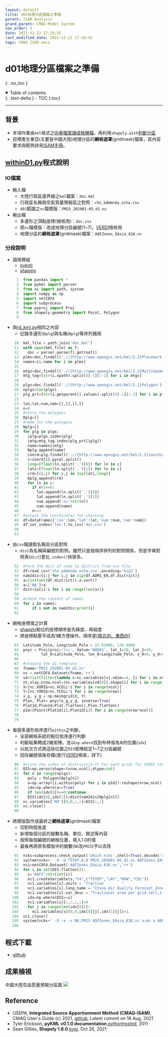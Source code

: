 ```yaml
---
layout: default
title: d01地理分區檔案之準備
parent: ISAM Analysis
grand_parent: CMAQ Model System
nav_order: 3
date: 2021-12-22 17:10:55
last_modified_date: 2021-12-22 17:10:45
tags: CMAQ ISAM emis
---
```


# d01地理分區檔案之準備
{: .no_toc }

<details open markdown="block">
  <summary>
    Table of contents
  </summary>
  {: .text-delta }
- TOC
{:toc}
</details>

---

## 背景
- 本項作業由`kml`格式之[向量檔案讀成格柵檔](https://sinotec2.github.io/Focus-on-Air-Quality/utilities/GIS/rd_kml/)，再利用`shapely.with`[判斷分區](https://sinotec2.github.io/Focus-on-Air-Quality/utilities/GIS/shape_to_raster/#%E5%96%AE%E4%B8%80%E5%A4%9A%E9%82%8A%E5%BD%A2within%E4%B9%8B%E5%88%A4%E5%88%A5)
- 目標產生東亞(主要是中國大陸)地理分區的**網格遮罩**(gridmask)檔案，其內容要求與範例詳見[ISAM手冊](https://github.com/USEPA/CMAQ/blob/main/DOCS/Users_Guide/CMAQ_UG_ch11_ISAM.md)。

## [withinD1.py](https://github.com/sinotec2/cmaq_relatives/blob/master/land/gridmask/withinD1.py)程式說明

### IO檔案
- 輸入檔
  - 大陸行政區邊界線之`kml`檔案：`doc.kml`
  - 行政區名稱與空氣質量預報區之對照：`chn_admbnda_ocha.csv`
  - `d01`範圍之`nc`檔模版：`PM25_202001-05_d1.nc`
- 輸出檔
  - 多邊形之頂點座標(檢核用)：`doc.csv`
  - 原`nc`檔模版：改成地理分區編號(1~7)，[VERDI](https://sinotec2.github.io/Focus-on-Air-Quality/utilities/Graphics/VERDI/VERDI_Guide/)檢核用
  - 地理分區的**網格遮罩**(gridmask)檔案：`AQFZones_EAsia_81K.nc`

### 分段說明
- 調用模組
  - [pykml](https://pythonhosted.org/pykml/)
  - [shapely](https://pypi.org/project/Shapely/)

```python
     1	from pandas import *
     2	from pykml import parser
     3	from os import path, system
     4	import numpy as np
     5	import netCDF4
     6	import subprocess
     7	from pyproj import Proj
     8	from shapely.geometry import Point, Polygon
     9	
```
- 與[rd_kml.py](https://sinotec2.github.io/Focus-on-Air-Quality/utilities/GIS/rd_kml/#rd_kmlpy)相同之內容
  - 記錄多邊形(`Dplg`)與名稱(`Nplg`)等序列備用

```python
    10	kml_file = path.join('doc.kml')
    11	with open(kml_file) as f:
    12	  doc = parser.parse(f).getroot()
    13	plms=doc.findall('.//{http://www.opengis.net/kml/2.2}Placemark')
    14	names=[i.name for i in plms]
    15	
    16	mtgs=doc.findall('.//{http://www.opengis.net/kml/2.2}MultiGeometry')
    17	mtg_tag=[str(i.xpath).split()[-1][:-2] for i in mtgs]
    18	
    19	plgs=doc.findall('.//{http://www.opengis.net/kml/2.2}Polygon')
    20	nplgs=len(plgs)
    21	plg_prt=[str(i.getparent().values).split()[-1][:-2] for i in plgs]
    22	
    23	lon,lat,num,nam=[],[],[],[]
    24	n=0
    25	#store the polygons
    26	Dplg=[]
    27	#name for the polygons
    28	Nplg=[]
    29	for plg in plgs:
    30	  iplg=plgs.index(plg)
    31	  imtg=mtg_tag.index(plg_prt[iplg])
    32	  name=names[imtg]
    33	  Nplg.append(name)
    34	  coord=plg.findall('.//{http://www.opengis.net/kml/2.2}coordinates')
    35	  c=coord[0].pyval.split()
    36	  long=[float(ln.split(',')[0]) for ln in c]
    37	  lati=[float(ln.split(',')[1]) for ln in c]
    38	  crd=[(i,j) for i,j in zip(lati,long)]
    39	  Dplg.append(crd)
    40	  for ln in c:
    41	    if n%3==0:
    42	      lon.append(ln.split(',')[0])
    43	      lat.append(ln.split(',')[1])
    44	      num.append('n='+str(n))
    45	      nam.append(name)
    46	    n+=1
    47	#output the coordinates for checking
    48	df=DataFrame({'lon':lon,'lat':lat,'num':num,'nam':nam})
    49	df.set_index('lon').to_csv('doc.csv')
    50	
    51	
```
- 由`csv`檔讀取名稱及分區對照
  - `dist`為名稱與編號的對照。雖然只是按順序排列的對照關係，但是字典對照表(`dict`)會比`.index()`快很多。

```python
    52	#form the dict of name to district from csv file
    53	df=read_csv('chn_admbnda_ocha.csv',encoding='big5')
    54	nam2dis={i:j for i,j in zip(df.ADM1_EN,df.district)}
    55	a=list(set(df.district));a.sort()
    56	a=['NA']+a
    57	dist={a[i]:i for i in range(len(a))}
    58	
    59	#check the content of names
    60	for i in names:
    61	    if i not in nam2dis:print(i)
    62	
```
- 網格座標值之計算
  - [shapely](https://pypi.org/project/Shapely/)點位的座標順序是先緯度、再經度
  - 將座標點壓平成為1維方便操作。順序是[[南北向、東西向]]()

```python
    63	Latitude_Pole, Longitude_Pole = 23.61000, 120.9900
    64	pnyc = Proj(proj='lcc', datum='NAD83', lat_1=10, lat_2=40,
    65	        lat_0=Latitude_Pole, lon_0=Longitude_Pole, x_0=0, y_0=0.0)
    66	
    67	#reading the d1 template
    68	fname='PM25_202001-05_d1.nc'
    69	nc = netCDF4.Dataset(fname,'r+')
    70	v4=list(filter(lambda x:nc.variables[x].ndim==4, [i for i in nc.variables]))
    71	nt,nlay,nrow,ncol=(nc.variables[v4[0]].shape[i] for i in range(4))
    72	X=[nc.XORIG+nc.XCELL*i for i in range(ncol)]
    73	Y=[nc.YORIG+nc.YCELL*i for i in range(nrow)]
    74	x_g, y_g = np.meshgrid(X, Y)
    75	Plon, Plat= pnyc(x_g,y_g, inverse=True)
    76	Plat1d,Plon1d=Plat.flatten(),Plon.flatten()
    77	p1d=[Point(Plat1d[i],Plon1d[i]) for i in range(nrow*ncol)]
    78	
    79	
```
- 每個多邊形依序進行`within`之判斷，
  - 全部網格系統的點位依序進行判斷
  - 判斷結果轉成2維矩陣，並以`np.where`找到布林值為`真`的位置(`idx`)
  - 以批次方式將這些位置之`DIS`矩陣給定1\~7之分區編號
  - 回存編號值後存檔(進行[VERDI](https://sinotec2.github.io/Focus-on-Air-Quality/utilities/Graphics/VERDI/VERDI_Guide/)檢查，詳下)

```python
    80	#store the index of districts(1~7) for each grids for VERDI cheking
    81	DIS=np.zeros(shape=(nrow,ncol),dtype=int)
    82	for n in range(nplgs):
    83	  poly = Polygon(Dplg[n])
    84	  a=np.array([i.within(poly) for i in p1d]).reshape(nrow,ncol)
    85	  idx=np.where(a==True)
    86	  if len(idx[0])==0:continue
    87	  DIS[idx[0],idx[1]]=dist[nam2dis[Nplg[n]]]
    88	nc.variables['NO'][0,0,:,:]=DIS[:,:]
    89	nc.close()
    90	
```
- 將模版製作成最終之**網格遮罩**(gridmask)檔案
  - 切割時間長度
  - 新增每個分區的變數名稱、單位、敘述等內容
  - 按照每個編號的網格位置，填入1.0的值
  - 最後再將原有模版中的變數(`NO`及`PM25`)予以去除

```python
    91	ncks=subprocess.check_output('which ncks',shell=True).decode('utf8').strip('\n')
    92	system(ncks+' -O -d TSTEP,0,0 PM25_202001-05_d1.nc AQFZones_EAsia_81K.nc')
    93	nc1=netCDF4.Dataset('AQFZones_EAsia_81K.nc','r+')
    94	for i in set(DIS.flatten()):
    95	  s='AQFZ'+str(int(i))
    96	  nc1.createVariable(s,"f4",("TSTEP","LAY","ROW","COL"))
    97	  nc1.variables[s].units = "fraction        "
    98	  nc1.variables[s].long_name = "China Air Quality Forecast Zone: "+s[-1]
    99	  nc1.variables[s].var_desc = "fractional area per grid cell,1:JJZ,2:FWShanXi,3:DongBei,4:XiBei,5:HuaNan,6:Xinan,7:HuaDong"
   100	  idx=np.where(DIS==i)
   101	  nc1.variables[s][:,:,:,:]=0
   102	  for j in range(len(idx[0])):
   103	    nc1.variables[s][0,0,idx[0][j],idx[1][j]]=1.
   104	nc1.close()
   105	system(ncks+' -O -x -v NO,PM25 AQFZones_EAsia_81K.nc a;mv a AQFZones_EAsia_81K.nc')
   106	
```

## 程式下載
- [github](https://github.com/sinotec2/cmaq_relatives/blob/master/land/gridmask/withinD1.py)

## 成果檢視
中國大陸空品質量預報分區圖
![](../../assets/images/gridmask_d1.PNG)

## Reference
- USEPA, **Integrated Source Apportionment Method (CMAQ-ISAM)**, CMAQ User's Guide (c) 2021, [github](https://github.com/USEPA/CMAQ/blob/main/DOCS/Users_Guide/CMAQ_UG_ch11_ISAM.md), Latest commit  on 18 Aug, 2021
- Tyler Erickson, **pyKML v0.1.0 documentation**,[pythonhosted](https://pythonhosted.org/pykml/), 2011
- Sean Gillies, **Shapely 1.8.0** [pypi](https://pypi.org/project/Shapely/), Oct 26, 2021